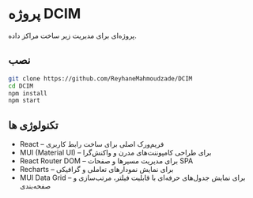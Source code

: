 # پروژه DCIM 

پروژه‌ای برای مدیریت زیر ساخت مراکز داده.

## نصب

```bash
git clone https://github.com/ReyhaneMahmoudzade/DCIM
cd DCIM
npm install
npm start
```

## تکنولوژی ها
- React – فریم‌ورک اصلی برای ساخت رابط کاربری
- MUI (Material UI) – برای طراحی کامپوننت‌های مدرن و واکنش‌گرا
- React Router DOM – برای مدیریت مسیرها و صفحات SPA
- Recharts – برای نمایش نمودارهای تعاملی و گرافیکی
- MUI Data Grid – برای نمایش جدول‌های حرفه‌ای با قابلیت فیلتر، مرتب‌سازی و صفحه‌بندی





